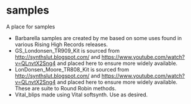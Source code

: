 # samples
A place for samples

- Barbarella samples are created by me based on some uses found in various Rising High Records releases.
- GS_Londonsen_TR909_Kit is sourced from http://synthslut.blogspot.com/ and https://www.youtube.com/watch?v=QLnvtX2Sng4 and placed here to ensure more widely available.
- LonDonsen_Moore_TR808_Kit is sourced from http://synthslut.blogspot.com/ and https://www.youtube.com/watch?v=QLnvtX2Sng4 and placed here to ensure more widely available. These are suite to Round Robin methods.
- Vital_blips made using Vital softsynth. Use as desired.
